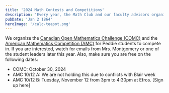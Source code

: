 ```yaml
---
title: '2024 Math Contests and Competitions'
description: 'Every year, the Math Club and our faculty advisors organize multiple math contests for Peddie students to compete in.'
pubDate: 'Jan 2 1864'
heroImage: '/calc-teapot.png'
---
```


We organize the [Canadian Open Mathematics Challenge (COMC)](https://cms.math.ca/competitions/comc/comc2024/) and the [American Mathematics Competition (AMC)](https://maa.org/student-programs/amc/) for Peddie students to compete in. If you are interested, watch for emails from Mrs. Montgomery or one of the student leaders later this year. Also, make sure you are free on the following dates:
 * COMC: October 30, 2024
 * AMC 10/12 A: We are not holding this due to conflicts with Blair week
 * AMC 10/12 B: Tuesday, November 12 from 3pm to 4:30pm at Efros. [Sign up here]
